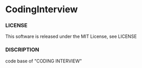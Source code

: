 # CodingInterview

### LICENSE
This software is released under the MIT License, see LICENSE

### DISCRIPTION
code base of "CODING INTERVIEW"
